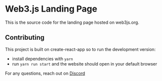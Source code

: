 # Web3.js Landing Page

This is the source code for the landing page hosted on web3js.org.

## Contributing

This project is built on create-react-app so to run the development version:

- install dependencies with `yarn`
- run `yarn run start` and the website should open in your default browser

For any questions, reach out on [Discord](https://discord.gg/rvwGWZPt)
